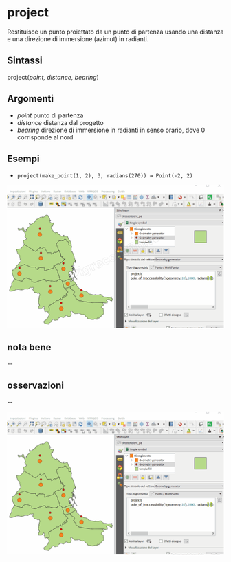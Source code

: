 # project

Restituisce un punto proiettato da un punto di partenza usando una distanza e una direzione di immersione (azimut) in radianti.

## Sintassi

project(_point, distance, bearing_)
## Argomenti

* _point_ punto di partenza
* _distance_ distanza dal progetto
* _bearing_ direzione di immersione in radianti in senso orario, dove 0 corrisponde al nord

## Esempi

* `project(make_point(1, 2), 3, radians(270)) → Point(-2, 2)`

![](../../img/geometria/project/project1.png)

## nota bene

--

## osservazioni

--

![](../../img/geometria/project/project1.gif)